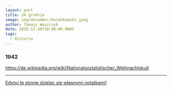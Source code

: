 ```yaml
---
layout: post
title: 24 grudnia
image: img/december/kwiatkowski.jpeg
author: Tomasz Waszczyk
date: 2018-12-30T10:00:00.000Z
tags:
  - Historia
---
```


### 1942

https://de.wikipedia.org/wiki/Nationalsozialistischer_Weihnachtskult

---

<a href="https://github.com/TomaszWaszczyk/historia.waszczyk.com/edit/master/src/content/december-24.md" target="_blank">Edytuj tę stronę dzieląc się własnymi notatkami!</a>
